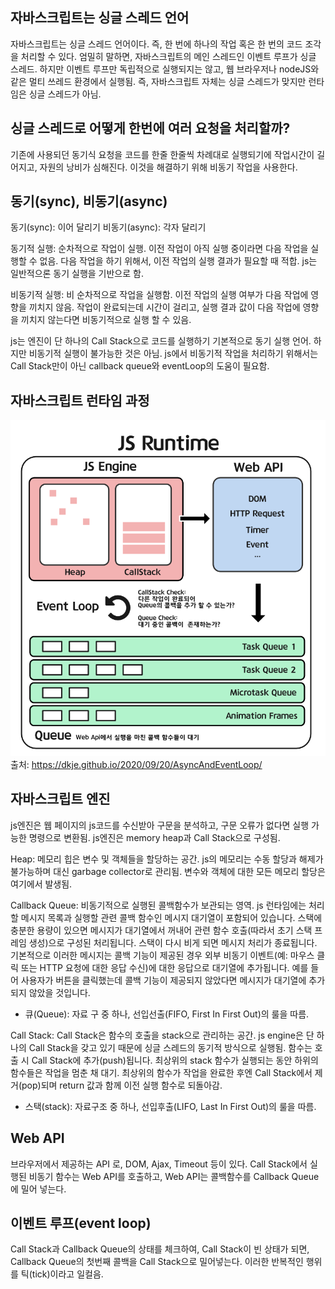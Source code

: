 ## 자바스크립트는 싱글 스레드 언어

자바스크립트는 싱글 스레드 언어이다. 즉, 한 번에 하나의 작업 혹은 한 번의 코드 조각을 처리할 수 있다.
엄밀히 말하면, 자바스크립트의 메인 스레드인 이벤트 루프가 싱글 스레드.
하지만 이벤트 루프만 독립적으로 실행되지는 않고, 웹 브라우저나 nodeJS와 같은 멀티 쓰레드 환경에서 실행됨.
즉, 자바스크립트 자체는 싱글 스레드가 맞지만 런타임은 싱글 스레드가 아님.

## 싱글 스레드로 어떻게 한번에 여러 요청을 처리할까?

기존에 사용되던 동기식 요청을 코드를 한줄 한줄씩 차례대로 실행되기에 작업시간이 길어지고, 자원의 낭비가 심해진다.
이것을 해결하기 위해 비동기 작업을 사용한다.

## 동기(sync), 비동기(async)

동기(sync): 이어 달리기
비동기(async): 각자 달리기

동기적 실행: 순차적으로 작업이 실행. 이전 작업이 아직 실행 중이라면 다음 작업을 실행할 수 없음. 다음 작업을 하기 위해서, 이전 작업의 실행 결과가 필요할 때 적합. js는 일반적으론 동기 실행을 기반으로 함.

비동기적 실행: 비 순차적으로 작업을 실행함. 이전 작업의 실행 여부가 다음 작업에 영향을 끼치지 않음. 작업이 완료되는데 시간이 걸리고, 실행 결과 값이 다음 작업에 영향을 끼치지 않는다면 비동기적으로 실행 할 수 있음.

js는 엔진이 단 하나의 Call Stack으로 코드를 실행하기 기본적으로 동기 실행 언어. 하지만 비동기적 실행이 불가능한 것은 아님. js에서 비동기적 작업을 처리하기 위해서는 Call Stack만이 아닌 callback queue와 eventLoop의 도움이 필요함.

## 자바스크립트 런타임 과정

![jsRunTime](./images/1_%EC%9E%90%EB%B0%94%EC%8A%A4%ED%81%AC%EB%A6%BD%ED%8A%B8%20%EB%9F%B0%ED%83%80%EC%9E%84.png)
출처: https://dkje.github.io/2020/09/20/AsyncAndEventLoop/

## 자바스크립트 엔진

js엔진은 웹 페이지의 js코드를 수신받아 구문을 분석하고, 구문 오류가 없다면 실행 가능한 명령으로 변환됨. js엔진은 memory heap과 Call Stack으로 구성됨.

Heap: 메모리 힙은 변수 및 객체들을 할당하는 공간. js의 메모리는 수동 할당과 해제가 불가능하며 대신 garbage collector로 관리됨. 변수와 객체에 대한 모든 메모리 할당은 여기에서 발생됨.

Callback Queue: 비동기적으로 실행된 콜백함수가 보관되는 영역.
js 런타임에는 처리할 메시지 목록과 실행할 관련 콜백 함수인 메시지 대기열이 포함되어 있습니다. 스택에 충분한 용량이 있으면 메시지가 대기열에서 꺼내어 관련 함수 호출(따라서 초기 스택 프레임 생성)으로 구성된 처리됩니다. 스택이 다시 비게 되면 메시지 처리가 종료됩니다. 기본적으로 이러한 메시지는 콜백 기능이 제공된 경우 외부 비동기 이벤트(예: 마우스 클릭 또는 HTTP 요청에 대한 응답 수신)에 대한 응답으로 대기열에 추가됩니다. 예를 들어 사용자가 버튼을 클릭했는데 콜백 기능이 제공되지 않았다면 메시지가 대기열에 추가되지 않았을 것입니다.

- 큐(Queue): 자료 구 중 하나, 선입선출(FIFO, First In First Out)의 룰을 따름.

Call Stack: Call Stack은 함수의 호출을 stack으로 관리하는 공간. js engine은 단 하나의 Call Stack을 갖고 있기 때문에 싱글 스레드의 동기적 방식으로 실행됨. 함수는 호출 시 Call Stack에 추가(push)됩니다. 최상위의 stack 함수가 실행되는 동안 하위의 함수들은 작업을 멈춘 채 대기. 최상위의 함수가 작업을 완료한 후엔 Call Stack에서 제거(pop)되며 return 값과 함께 이전 실행 함수로 되돌아감.

- 스택(stack): 자료구조 중 하나, 선입후출(LIFO, Last In First Out)의 룰을 따름.

## Web API

브라우저에서 제공하는 API 로, DOM, Ajax, Timeout 등이 있다.
Call Stack에서 실행된 비동기 함수는 Web API를 호출하고, Web API는 콜백함수를 Callback Queue에 밀어 넣는다.

## 이벤트 루프(event loop)

Call Stack과 Callback Queue의 상태를 체크하여, Call Stack이 빈 상태가 되면, Callback Queue의 첫번째 콜백을 Call Stack으로 밀어넣는다. 이러한 반복적인 행위를 틱(tick)이라고 일컬음.
